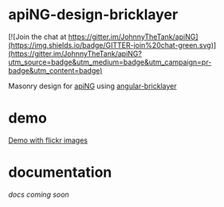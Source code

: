 # apiNG-design-bricklayer
[![Join the chat at https://gitter.im/JohnnyTheTank/apiNG](https://img.shields.io/badge/GITTER-join%20chat-green.svg)](https://gitter.im/JohnnyTheTank/apiNG?utm_source=badge&utm_medium=badge&utm_campaign=pr-badge&utm_content=badge)

Masonry design for [apiNG](https://github.com/JohnnyTheTank/apiNG) using [angular-bricklayer](https://github.com/JohnnyTheTank/angular-bricklayer)

# demo
[Demo with flickr images](https://rawgit.com/JohnnyTheTank/apiNG-design-bricklayer/master/demo/index.html)

# documentation
_docs coming soon_